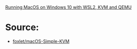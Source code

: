 [Running MacOS on Windows 10 with WSL2, KVM and QEMU](https://dev.to/nicole/running-macos-on-windows-10-with-wsl2-kvm-and-qemu-21e1)


# Source:
- [foxlet/macOS-Simple-KVM](https://github.com/foxlet/macOS-Simple-KVM)
